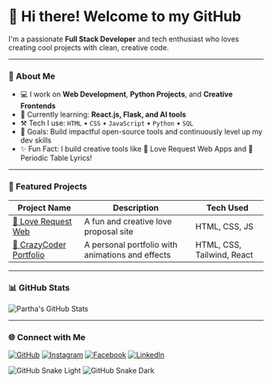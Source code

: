 # 👋 Hi there! Welcome to my GitHub

I'm a passionate **Full Stack Developer** and tech enthusiast who loves creating cool projects with clean, creative code.

---

### 🚀 About Me

- 💻 I work on **Web Development**, **Python Projects**, and **Creative Frontends**
- 🌱 Currently learning: **React.js, Flask, and AI tools**
- ⚒️ Tech I use: `HTML` • `CSS` • `JavaScript` • `Python` • `SQL`
- 🎯 Goals: Build impactful open-source tools and continuously level up my dev skills
- ✨ Fun Fact: I build creative tools like 💖 Love Request Web Apps and 🔬 Periodic Table Lyrics!

---

### 📂 Featured Projects

| Project Name | Description | Tech Used |
| ------------ | ----------- | --------- |
| [💌 Love Request Web](https://github.com/Partha9749/love-request-web) | A fun and creative love proposal site | HTML, CSS, JS |
| [🎨 CrazyCoder Portfolio](#) | A personal portfolio with animations and effects | HTML, CSS, Tailwind, React |

---

### 📊 GitHub Stats

![Partha's GitHub Stats](https://github-readme-stats.vercel.app/api?username=Partha9749&show_icons=true&theme=github_dark&hide_title=true)

---

### 🌐 Connect with Me

[![GitHub](https://img.shields.io/badge/GitHub-181717?style=flat&logo=github&logoColor=white)](https://github.com/Partha9749)
[![Instagram](https://img.shields.io/badge/Instagram-E4405F?style=flat&logo=instagram&logoColor=white)](https://www.instagram.com/partha_017?igsh=d28wZXVtcGVndm1z)
[![Facebook](https://img.shields.io/badge/Facebook-1877F2?style=flat&logo=facebook&logoColor=white)](#)
[![LinkedIn](https://img.shields.io/badge/LinkedIn-0077B5?style=flat&logo=linkedin&logoColor=white)](#)

![GitHub Snake Light](https://github.com/Partha9749/Partha9749/blob/output/snake-light.svg#gh-light-mode-only)
![GitHub Snake Dark](https://github.com/Partha9749/Partha9749/blob/output/snake-dark.svg#gh-dark-mode-only)

